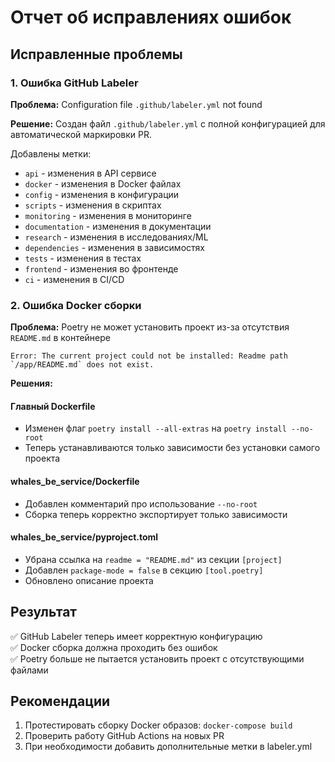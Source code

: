 # Отчет об исправлениях ошибок

## Исправленные проблемы

### 1. Ошибка GitHub Labeler
**Проблема:** Configuration file `.github/labeler.yml` not found

**Решение:** Создан файл `.github/labeler.yml` с полной конфигурацией для автоматической маркировки PR.

Добавлены метки:
- `api` - изменения в API сервисе
- `docker` - изменения в Docker файлах
- `config` - изменения в конфигурации
- `scripts` - изменения в скриптах
- `monitoring` - изменения в мониторинге
- `documentation` - изменения в документации
- `research` - изменения в исследованиях/ML
- `dependencies` - изменения в зависимостях
- `tests` - изменения в тестах
- `frontend` - изменения во фронтенде
- `ci` - изменения в CI/CD

### 2. Ошибка Docker сборки
**Проблема:** Poetry не может установить проект из-за отсутствия `README.md` в контейнере

```
Error: The current project could not be installed: Readme path `/app/README.md` does not exist.
```

**Решения:**

#### Главный Dockerfile
- Изменен флаг `poetry install --all-extras` на `poetry install --no-root`
- Теперь устанавливаются только зависимости без установки самого проекта

#### whales_be_service/Dockerfile  
- Добавлен комментарий про использование `--no-root`
- Сборка теперь корректно экспортирует только зависимости

#### whales_be_service/pyproject.toml
- Убрана ссылка на `readme = "README.md"` из секции `[project]`
- Добавлен `package-mode = false` в секцию `[tool.poetry]`
- Обновлено описание проекта

## Результат
✅ GitHub Labeler теперь имеет корректную конфигурацию  
✅ Docker сборка должна проходить без ошибок  
✅ Poetry больше не пытается установить проект с отсутствующими файлами  

## Рекомендации
1. Протестировать сборку Docker образов: `docker-compose build`
2. Проверить работу GitHub Actions на новых PR
3. При необходимости добавить дополнительные метки в labeler.yml 